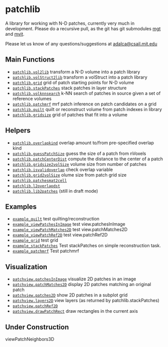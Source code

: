 patchlib
========

A library for working with N-D patches, currently very much in development.
Please do a recursive pull, as the git has git submodules [mgt](https://github.com/adalca/mgt) and [mvit](https://github.com/adalca/mivt).

Please let us know of any questions/suggestions at adalca@csail.mit.edu

Main Functions
--------------
- [`patchlib.vol2lib`](src/@patchlib/vol2lib.m) transform a N-D volume into a patch library
- [`patchlib.volStruct2lib`](src/@patchlib/volStruct2lib.m) transform a volStruct into a patch library
- [`patchlib.grid`](src/@patchlib/grid.m) grid of patch starting points for N-D volume
- [`patchlib.stackPatches`](src/@patchlib/stackPatches.m) stack patches in layer structure
- [`patchlib.volknnsearch`](src/@patchlib/volknnsearch.m) k-NN search of patches in source given a set of reference volumes
- [`patchlib.patchmrf`](src/@patchlib/patchmrf.m) mrf patch inference on patch candidates on a grid
- [`patchlib.quilt`](src/@patchlib/quilt.m) quilt or reconstruct volume from patch indexes in library
- [`patchlib.gridsize`](src/@patchlib/gridsize.m) grid of patches that fit into a volume

Helpers
-------
- [`patchlib.overlapkind`](src/@patchlib/overlapkind.m) overlap amount to/from pre-specified overlap kind
- [`patchlib.guessPatchSize`](src/@patchlib/guessPatchSize.m) guess the size of a patch from nVoxels
- [`patchlib.patchCenterDist`](src/@patchlib/patchCenterDist.m) compute the distance to the center of a patch
- [`patchlib.gridsize2volSize`](src/@patchlib/gridsize2volSize.m) volume size from number of patches
- [`patchlib.isvalidoverlap`](src/@patchlib/isvalidoverlap.m) check overlap variable
- [`patchlib.grid2volSize`](src/@patchlib/grid2volSize.m) olume size from patch grid size
- [`patchlib.patchesmat2cell`](src/@patchlib/patchesmat2cell.m)
- [`patchlib.l2overlapdst`](src/@patchlib/l2overlapdst.m)
- [`patchlib.lib2patches`](src/@patchlib/lib2patches.m) (still in draft mode)

Examples
--------
- [`example_quilt`](examples/example_quilt.m) test quilting/reconstruction
- [`example_viewPatchesInImage`](examples/example_viewPatchesInImage.m) test view.patchesInImage
- [`example_viewPatchMatches2D`](examples/example_viewPatchMatches2D.m) test view.patchMatches2D
- [`example_viewPatchRef2D`](examples/example_viewPatchRef2D.m) test view.patchRef2D
- [`example_grid`](examples/example_grid.m) test grid
- [`example_stackPatches`](examples/example_stackPatches.m) Test stackPatches on simple reconstruction task.
- [`example_patchmrf`](examples/example_patchmrf.m) Test patchmrf

Visualization
-------------
- [`patchview.patchesInImage`](src/@patchview/patchesInImage.m) visualize 2D patches in an image
- [`patchview.patchMatches2D`](src/@patchview/patchMatches2D.m) display 2D patches matching an original patch
- [`patchview.patches2D`](src/@patchview/patches2D.m) show 2D patches in a subplot grid
- [`patchview.layers2D`](src/@patchview/layers2D.m) view layers (as returned by patchlib.stackPatches)
- [`patchview.patchRef2D`](src/@patchview/patchRef2D.m)
- [`patchview.drawPatchRect`](src/@patchview/drawPatchRect.m)  draw rectangles in the current axis


Under Construction
------------------
viewPatchNeighbors3D
